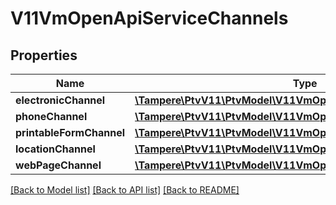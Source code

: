 # V11VmOpenApiServiceChannels

## Properties
Name | Type | Description | Notes
------------ | ------------- | ------------- | -------------
**electronicChannel** | [**\Tampere\PtvV11\PtvModel\V11VmOpenApiElectronicChannel**](V11VmOpenApiElectronicChannel.md) |  | [optional] 
**phoneChannel** | [**\Tampere\PtvV11\PtvModel\V11VmOpenApiPhoneChannel**](V11VmOpenApiPhoneChannel.md) |  | [optional] 
**printableFormChannel** | [**\Tampere\PtvV11\PtvModel\V11VmOpenApiPrintableFormChannel**](V11VmOpenApiPrintableFormChannel.md) |  | [optional] 
**locationChannel** | [**\Tampere\PtvV11\PtvModel\V11VmOpenApiServiceLocationChannel**](V11VmOpenApiServiceLocationChannel.md) |  | [optional] 
**webPageChannel** | [**\Tampere\PtvV11\PtvModel\V11VmOpenApiWebPageChannel**](V11VmOpenApiWebPageChannel.md) |  | [optional] 

[[Back to Model list]](../../README.md#documentation-for-models) [[Back to API list]](../../README.md#documentation-for-api-endpoints) [[Back to README]](../../README.md)

